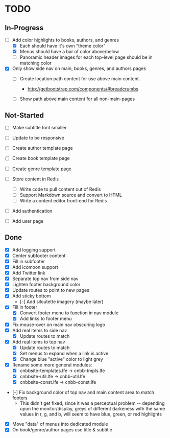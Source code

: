 # TODO


## In-Progress

* [ ] Add color highlights to books, authors, and genres
  * [x] Each should have it's own "theme color"
  * [x] Menus should have a bar of color above/below
  * [ ] Panoramic header images for each top-level page should be in matching color
* [x] Only show side nav on main, books, genres, and authors pages
  * [ ] Create location path content for use above main content
    * http://getbootstrap.com/components/#breadcrumbs
  * [ ] Show path above main content for all non-main-pages


## Not-Started

* [ ] Make subtitle font smaller
* [ ] Update to be responsive
* [ ] Create author template page
* [ ] Create book template page
* [ ] Create genre template page
* [ ] Store content in Redis
  * [ ] Write code to pull content out of Redis
  * [ ] Support Markdown source and convert to HTML
  * [ ] Write a content editor front-end for Redis
* [ ] Add authentication
* [ ] Add user page


## Done

* [x] Add logging support
* [x] Center subfooter content
* [x] Fill in subfooter
* [x] Add icomoon support
* [x] Add Twitter link
* [x] Separate top nav from side nav
* [x] Lighten footer background color
* [x] Update routes to point to new pages
* [x] Add sticky bottom
  * [-] Add siloutette imagery (maybe later)
* [x] Fill in footer
  * [x] Convert footer menu to function in nav module
  * [x] Add links to footer menu
* [x] Fix mouse-over on main nav obscuring logo
* [x] Add real items to side nav
  * [x] Update routes to match
* [x] Add real items to top nav
  * [x] Update routes to match
  * [x] Set menus to expand when a link is active
  * [x] Change blue "active" color to light grey
* [x] Rename some more general modules:
  * [x] cnbbsite-templates.lfe -> cnbb-tmpls.lfe
  * [x] cnbbsite-util.lfe -> cnbb-util.lfe
  * [x] cnbbsite-const.lfe -> cnbb-const.lfe
* [-] Fix background color of top nav and main content area to match footers
  * This didn't get fixed, since it was a perceptual problem -- depending
  upon the monitor/display, greys of different darkeness with the same
  values in r, g, and b, will seem to have blue, green, or red highlights
* [x] Move "data" of menus into dedicated module
* [x] On book/genre/author pages use title & subtitle

